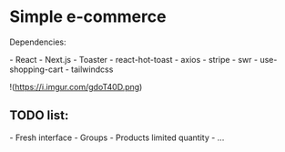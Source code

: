 <h1>Simple e-commerce</h1>

<p>Dependencies:</p>
- React
- Next.js
- Toaster
- react-hot-toast
- axios
- stripe
- swr
- use-shopping-cart
- tailwindcss


!(https://i.imgur.com/gdoT40D.png)

<h2>TODO list:</h2>
- Fresh interface
- Groups
- Products limited quantity
- ...
